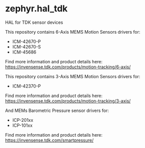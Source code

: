 # zephyr.hal_tdk

HAL for TDK sensor devices

This repository contains 6-Axis MEMS Motion Sensors drivers for:

* ICM-42670-P
* ICM-42670-S
* ICM-45686

Find more information and product details here: 
https://invensense.tdk.com/products/motion-tracking/6-axis/

This repository contains 3-Axis MEMS Motion Sensors drivers for:

* ICM-42370-P

Find more information and product details here: 
https://invensense.tdk.com/products/motion-tracking/3-axis/

And MEMs Barometric Pressure sensor drivers for:

* ICP-201xx
* ICP-101xx

Find more information and product details here: 
https://invensense.tdk.com/smartpressure/
